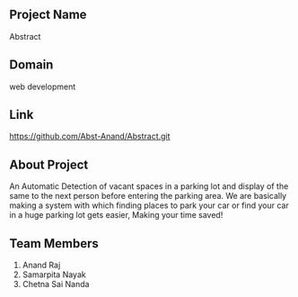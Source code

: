 ## Project Name

Abstract

## Domain

web development
## Link

https://github.com/Abst-Anand/Abstract.git

## About Project

An Automatic Detection of vacant spaces in a parking lot and display of the same to the next person before entering the parking area.
We are basically making a system with which finding places to park your car or find your car in a huge parking lot gets easier,
Making your time saved!

## Team Members

 1. Anand Raj
 2. Samarpita Nayak
 3. Chetna Sai Nanda
